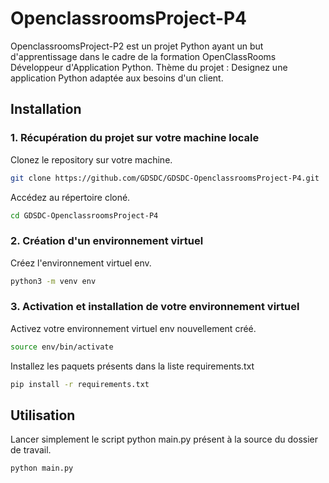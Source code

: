 # OpenclassroomsProject-P4

OpenclassroomsProject-P2 est un projet Python ayant un but d'apprentissage dans le cadre de la formation OpenClassRooms Développeur d'Application Python.
Thème du projet : Designez une application Python adaptée aux besoins d'un client.

## Installation

### 1. Récupération du projet sur votre machine locale

Clonez le repository sur votre machine.

```bash
git clone https://github.com/GDSDC/GDSDC-OpenclassroomsProject-P4.git
```

Accédez au répertoire cloné.
```bash
cd GDSDC-OpenclassroomsProject-P4
```

### 2. Création d'un environnement virtuel 
Créez l'environnement virtuel env.
```bash
python3 -m venv env
```

### 3. Activation et installation de votre environnement virtuel 

Activez votre environnement virtuel env nouvellement créé.
```bash
source env/bin/activate
```

Installez les paquets présents dans la liste requirements.txt
```bash
pip install -r requirements.txt
```

## Utilisation

Lancer simplement le script python main.py présent à la source du dossier de travail.
```python
python main.py
```


